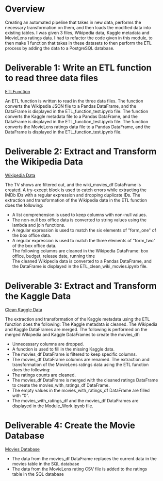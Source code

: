 # Overview
Creating an automated pipeline that takes in new data, performs the necessary transformation on them, and then loads the modified data into existing tables. I was given 3 files, Wikipedia data, Kaggle metadata and MovieLens ratings data. I had to refactor the code given in this module, to then make 1 function that takes in these datasets to then perform the ETL process by adding the data to a PostgreSQL database. 

# Deliverable 1: Write an ETL function to read three data files
[ETLFunction](ETL_function_test.ipynb)

An ETL function is written to read in the three data files.
The function converts the Wikipedia JSON file to a Pandas DataFrame, and the DataFrame is displayed in the ETL_function_test.ipynb file.
The function converts the Kaggle metadata file to a Pandas DataFrame, and the DataFrame is displayed in the ETL_function_test.ipynb file.
The function converts the MovieLens ratings data file to a Pandas DataFrame, and the DataFrame is displayed in the ETL_function_test.ipynb file.

# Deliverable 2: Extract and Transform the Wikipedia Data
[Wikipedia Data](ETL_clean_wiki_movies.ipynb) 

The TV shows are filtered out, and the wiki_movies_df DataFrame is created.
A try-except block is used to catch errors while extracting the IMDb IDs with a regular expression and dropping duplicate IDs.
The extraction and transformation of the Wikipedia data in the ETL function does the following:
* A list comprehension is used to keep columns with non-null values. 
* The non-null box office data is converted to string values using the lambda and join functions. 
* A regular expression is used to match the six elements of "form_one" of the box office data. 
* A regular expression is used to match the three elements of "form_two" of the box office data.  
The following columns are cleaned in the Wikipedia DataFrame: box office, budget, release date, running time  
The cleaned Wikipedia data is converted to a Pandas DataFrame, and the DataFrame is displayed in the ETL_clean_wiki_movies.ipynb file. 

# Deliverable 3: Extract and Transform the Kaggle Data
[Clean Kaggle Data](ETL_clean_kaggle_data.ipynb)

The extraction and transformation of the Kaggle metadata using the ETL function does the following:
The Kaggle metadata is cleaned.
The Wikipedia and Kaggle DataFrames are merged.
The following is performed on the merged Wikipedia and Kaggle DataFrames to create the movies_df:
* Unnecessary columns are dropped.
* A function is used to fill in the missing Kaggle data.
* The movies_df DataFrame is filtered to keep specific columns.
* The movies_df DataFrame columns are renamed.
The extraction and transformation of the MovieLens ratings data using the ETL function does the following:
* The ratings counts are cleaned. 
* The movies_df DataFrame is merged with the cleaned ratings DataFrame to create the movies_with_ratings_df DataFrame. 
* The empty values in the movies_with_ratings_df DataFrame are filled with “0”. 
* The movies_with_ratings_df and the movies_df DataFrames are displayed in the Module_Work.ipynb file.  

# Deliverable 4: Create the Movie Database
[Movies Database](movies_with_ratings.ipynb)

* The data from the movies_df DataFrame replaces the current data in the movies table in the SQL database 
* The data from the MovieLens rating CSV file is added to the ratings table in the SQL database 
